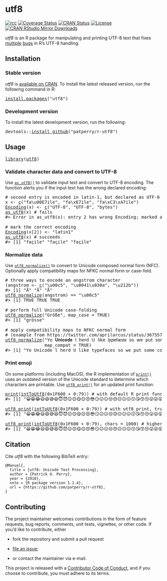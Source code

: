 <!-- README.md is generated from README.Rmd. Please edit that file -->

# utf8

<!-- badges: start -->

[![rcc](https://github.com/patperry/r-utf8/workflows/rcc/badge.svg)](https://github.com/patperry/r-utf8/actions) [![Coverage Status](https://codecov.io/github/patperry/r-utf8/coverage.svg?branch=main "Code Coverage")](https://app.codecov.io/github/patperry/r-utf8?branch=main "Code Coverage") [![CRAN Status](https://www.r-pkg.org/badges/version/utf8 "CRAN Page")](https://cran.r-project.org/package=utf8 "CRAN Page") [![License](https://img.shields.io/badge/License-Apache%202.0-blue.svg "Apache License, Version 2.0")](https://www.apache.org/licenses/LICENSE-2.0.html "Apache License, Version 2.0") [![CRAN RStudio Mirror Downloads](https://cranlogs.r-pkg.org/badges/utf8 "CRAN Downloads")](https://cran.r-project.org/package=utf8 "CRAN Page")

<!-- badges: end -->

*utf8* is an R package for manipulating and printing UTF-8 text that fixes [multiple](https://twitter.com/ptrckprry/status/901494853758054401 "Windows enc2utf8 Bug") [bugs](https://twitter.com/ptrckprry/status/887732831161425920 "MacOS Emoji Printing") in R’s UTF-8 handling.

## Installation

### Stable version

*utf8* is [available on CRAN](https://cran.r-project.org/package=utf8 "CRAN Page"). To install the latest released version, run the following command in R:

<pre class='chroma'>
<span class='nf'><a href='https://rdrr.io/r/utils/install.packages.html'>install.packages</a></span><span class='o'>(</span><span class='s'>"utf8"</span><span class='o'>)</span></pre>

### Development version

To install the latest development version, run the following:

<pre class='chroma'>
<span class='nf'>devtools</span><span class='nf'>::</span><span class='nf'><a href='https://devtools.r-lib.org//reference/remote-reexports.html'>install_github</a></span><span class='o'>(</span><span class='s'>"patperry/r-utf8"</span><span class='o'>)</span></pre>

## Usage

<pre class='chroma'>
<span class='kr'><a href='https://rdrr.io/r/base/library.html'>library</a></span><span class='o'>(</span><span class='nv'><a href='https://github.com/patperry/r-utf8'>utf8</a></span><span class='o'>)</span></pre>

### Validate character data and convert to UTF-8

Use [`as_utf8()`](https://rdrr.io/pkg/utf8/man/as_utf8.html) to validate input text and convert to UTF-8 encoding. The function alerts you if the input text has the wrong declared encoding:

<pre class='chroma'>
<span class='c'># second entry is encoded in latin-1, but declared as UTF-8</span>
<span class='nv'>x</span> <span class='o'>&lt;-</span> <span class='nf'><a href='https://rdrr.io/r/base/c.html'>c</a></span><span class='o'>(</span><span class='s'>"fa\u00E7ile"</span>, <span class='s'>"fa\xE7ile"</span>, <span class='s'>"fa\xC3\xA7ile"</span><span class='o'>)</span>
<span class='nf'><a href='https://rdrr.io/r/base/Encoding.html'>Encoding</a></span><span class='o'>(</span><span class='nv'>x</span><span class='o'>)</span> <span class='o'>&lt;-</span> <span class='nf'><a href='https://rdrr.io/r/base/c.html'>c</a></span><span class='o'>(</span><span class='s'>"UTF-8"</span>, <span class='s'>"UTF-8"</span>, <span class='s'>"bytes"</span><span class='o'>)</span>
<span class='nf'><a href='https://rdrr.io/pkg/utf8/man/as_utf8.html'>as_utf8</a></span><span class='o'>(</span><span class='nv'>x</span><span class='o'>)</span> <span class='c'># fails</span>
<span class='c'>#&gt; Error in as_utf8(x): entry 2 has wrong Encoding; marked as "UTF-8" but leading byte 0xE7 followed by invalid continuation byte (0x69) at position 4</span>

<span class='c'># mark the correct encoding</span>
<span class='nf'><a href='https://rdrr.io/r/base/Encoding.html'>Encoding</a></span><span class='o'>(</span><span class='nv'>x</span><span class='o'>[</span><span class='m'>2</span><span class='o'>]</span><span class='o'>)</span> <span class='o'>&lt;-</span> <span class='s'>"latin1"</span>
<span class='nf'><a href='https://rdrr.io/pkg/utf8/man/as_utf8.html'>as_utf8</a></span><span class='o'>(</span><span class='nv'>x</span><span class='o'>)</span> <span class='c'># succeeds</span>
<span class='c'>#&gt; [1] "façile" "façile" "façile"</span></pre>

### Normalize data

Use [`utf8_normalize()`](https://rdrr.io/pkg/utf8/man/utf8_normalize.html) to convert to Unicode composed normal form (NFC). Optionally apply compatibility maps for NFKC normal form or case-fold.

<pre class='chroma'>
<span class='c'># three ways to encode an angstrom character</span>
<span class='o'>(</span><span class='nv'>angstrom</span> <span class='o'>&lt;-</span> <span class='nf'><a href='https://rdrr.io/r/base/c.html'>c</a></span><span class='o'>(</span><span class='s'>"\u00c5"</span>, <span class='s'>"\u0041\u030a"</span>, <span class='s'>"\u212b"</span><span class='o'>)</span><span class='o'>)</span>
<span class='c'>#&gt; [1] "Å" "Å" "Å"</span>
<span class='nf'><a href='https://rdrr.io/pkg/utf8/man/utf8_normalize.html'>utf8_normalize</a></span><span class='o'>(</span><span class='nv'>angstrom</span><span class='o'>)</span> <span class='o'>==</span> <span class='s'>"\u00c5"</span>
<span class='c'>#&gt; [1] TRUE TRUE TRUE</span>

<span class='c'># perform full Unicode case-folding</span>
<span class='nf'><a href='https://rdrr.io/pkg/utf8/man/utf8_normalize.html'>utf8_normalize</a></span><span class='o'>(</span><span class='s'>"Größe"</span>, map_case <span class='o'>=</span> <span class='kc'>TRUE</span><span class='o'>)</span>
<span class='c'>#&gt; [1] "grösse"</span>

<span class='c'># apply compatibility maps to NFKC normal form</span>
<span class='c'># (example from https://twitter.com/aprilarcus/status/367557195186970624)</span>
<span class='nf'><a href='https://rdrr.io/pkg/utf8/man/utf8_normalize.html'>utf8_normalize</a></span><span class='o'>(</span><span class='s'>"𝖸𝗈 𝐔𝐧𝐢𝐜𝐨𝐝𝐞 𝗅 𝗁𝖾𝗋𝖽 𝕌 𝗅𝗂𝗄𝖾 𝑡𝑦𝑝𝑒𝑓𝑎𝑐𝑒𝑠 𝗌𝗈 𝗐𝖾 𝗉𝗎𝗍 𝗌𝗈𝗆𝖾 𝚌𝚘𝚍𝚎𝚙𝚘𝚒𝚗𝚝𝚜 𝗂𝗇 𝗒𝗈𝗎𝗋 𝔖𝔲𝔭𝔭𝔩𝔢𝔪𝔢𝔫𝔱𝔞𝔯𝔶 𝔚𝔲𝔩𝔱𝔦𝔩𝔦𝔫𝔤𝔳𝔞𝔩 𝔓𝔩𝔞𝔫𝔢 𝗌𝗈 𝗒𝗈𝗎 𝖼𝖺𝗇 𝓮𝓷𝓬𝓸𝓭𝓮 𝕗𝕠𝕟𝕥𝕤 𝗂𝗇 𝗒𝗈𝗎𝗋 𝒇𝒐𝒏𝒕𝒔."</span>,
               map_compat <span class='o'>=</span> <span class='kc'>TRUE</span><span class='o'>)</span>
<span class='c'>#&gt; [1] "Yo Unicode l herd U like typefaces so we put some codepoints in your Supplementary Wultilingval Plane so you can encode fonts in your fonts."</span></pre>

### Print emoji

On some platforms (including MacOS), the R implementation of [`print()`](https://rdrr.io/r/base/print.html) uses an outdated version of the Unicode standard to determine which characters are printable. Use [`utf8_print()`](https://rdrr.io/pkg/utf8/man/utf8_print.html) for an updated print function:

<pre class='chroma'>
<span class='nf'><a href='https://rdrr.io/r/base/print.html'>print</a></span><span class='o'>(</span><span class='nf'><a href='https://rdrr.io/r/base/utf8Conversion.html'>intToUtf8</a></span><span class='o'>(</span><span class='m'>0x1F600</span> <span class='o'>+</span> <span class='m'>0</span><span class='o'>:</span><span class='m'>79</span><span class='o'>)</span><span class='o'>)</span> <span class='c'># with default R print function</span>
<span class='c'>#&gt; [1] "😀😁😂😃😄😅😆😇😈😉😊😋😌😍😎😏😐😑😒😓😔😕😖😗😘😙😚😛😜😝😞😟😠😡😢😣😤😥😦😧😨😩😪😫😬😭😮😯😰😱😲😳😴😵😶😷😸😹😺😻😼😽😾😿🙀🙁🙂🙃🙄🙅🙆🙇🙈🙉🙊🙋🙌🙍🙎🙏"</span>

<span class='nf'><a href='https://rdrr.io/pkg/utf8/man/utf8_print.html'>utf8_print</a></span><span class='o'>(</span><span class='nf'><a href='https://rdrr.io/r/base/utf8Conversion.html'>intToUtf8</a></span><span class='o'>(</span><span class='m'>0x1F600</span> <span class='o'>+</span> <span class='m'>0</span><span class='o'>:</span><span class='m'>79</span><span class='o'>)</span><span class='o'>)</span> <span class='c'># with utf8_print, truncates line</span>
<span class='c'>#&gt; [1] "😀​😁​😂​😃​😄​😅​😆​😇​😈​😉​😊​😋​😌​😍​😎​😏​😐​😑​😒​😓​😔​😕​😖​😗​😘​😙​😚​😛​😜​😝​😞​😟​😠​😡​😢​😣​😤​😥​😦​😧​😨​😩​😪​😫​…"</span>

<span class='nf'><a href='https://rdrr.io/pkg/utf8/man/utf8_print.html'>utf8_print</a></span><span class='o'>(</span><span class='nf'><a href='https://rdrr.io/r/base/utf8Conversion.html'>intToUtf8</a></span><span class='o'>(</span><span class='m'>0x1F600</span> <span class='o'>+</span> <span class='m'>0</span><span class='o'>:</span><span class='m'>79</span><span class='o'>)</span>, chars <span class='o'>=</span> <span class='m'>1000</span><span class='o'>)</span> <span class='c'># higher character limit</span>
<span class='c'>#&gt; [1] "😀​😁​😂​😃​😄​😅​😆​😇​😈​😉​😊​😋​😌​😍​😎​😏​😐​😑​😒​😓​😔​😕​😖​😗​😘​😙​😚​😛​😜​😝​😞​😟​😠​😡​😢​😣​😤​😥​😦​😧​😨​😩​😪​😫​😬​😭​😮​😯​😰​😱​😲​😳​😴​😵​😶​😷​😸​😹​😺​😻​😼​😽​😾​😿​🙀​🙁​🙂​🙃​🙄​🙅​🙆​🙇​🙈​🙉​🙊​🙋​🙌​🙍​🙎​🙏​"</span></pre>

## Citation

Cite *utf8* with the following BibTeX entry:

    @Manual{,
      title = {utf8: Unicode Text Processing},
      author = {Patrick O. Perry},
      year = {2018},
      note = {R package version 1.1.4},
      url = {https://github.com/patperry/r-utf8},
    }

## Contributing

The project maintainer welcomes contributions in the form of feature requests, bug reports, comments, unit tests, vignettes, or other code. If you’d like to contribute, either

-   fork the repository and submit a pull request

-   [file an issue](https://github.com/patperry/r-utf8/issues "Issues");

-   or contact the maintainer via e-mail.

This project is released with a [Contributor Code of Conduct](https://github.com/patperry/r-utf8/blob/main/CONDUCT.md "Contributor Code of Conduct"), and if you choose to contribute, you must adhere to its terms.
